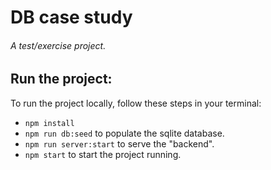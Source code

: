 # DB case study
###### A test/exercise project.


## Run the project:
To run the project locally, follow these steps in your terminal:
- ```npm install```
- ```npm run db:seed``` to populate the sqlite database.
- ```npm run server:start``` to serve the "backend".
- ```npm start``` to start the project running.
